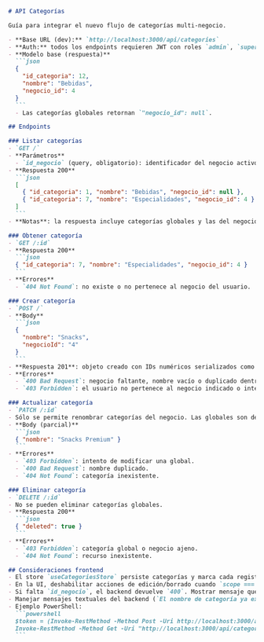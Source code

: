 ````markdown
# API Categorías

Guía para integrar el nuevo flujo de categorías multi-negocio.

- **Base URL (dev):** `http://localhost:3000/api/categories`
- **Auth:** todos los endpoints requieren JWT con roles `admin`, `superadmin`, `empleado` o `usuario` válido y pertenencia al negocio solicitado (`usuarios_negocio`).
- **Modelo base (respuesta)**
  ```json
  {
    "id_categoria": 12,
    "nombre": "Bebidas",
    "negocio_id": 4
  }
  ```
  - Las categorías globales retornan `"negocio_id": null`.

## Endpoints

### Listar categorías
- `GET /`
- **Parámetros**
  - `id_negocio` (query, obligatorio): identificador del negocio activo.
- **Respuesta 200**
  ```json
  [
    { "id_categoria": 1, "nombre": "Bebidas", "negocio_id": null },
    { "id_categoria": 7, "nombre": "Especialidades", "negocio_id": 4 }
  ]
  ```
- **Notas**: la respuesta incluye categorías globales y las del negocio, ordenadas con globales primero.

### Obtener categoría
- `GET /:id`
- **Respuesta 200**
  ```json
  { "id_categoria": 7, "nombre": "Especialidades", "negocio_id": 4 }
  ```
- **Errores**
  - `404 Not Found`: no existe o no pertenece al negocio del usuario.

### Crear categoría
- `POST /`
- **Body**
  ```json
  {
    "nombre": "Snacks",
    "negocioId": "4"
  }
  ```
- **Respuesta 201**: objeto creado con IDs numéricos serializados como número.
- **Errores**
  - `400 Bad Request`: negocio faltante, nombre vacío o duplicado dentro del mismo negocio.
  - `403 Forbidden`: el usuario no pertenece al negocio indicado o intenta crear una global.

### Actualizar categoría
- `PATCH /:id`
- Sólo se permite renombrar categorías del negocio. Las globales son de solo lectura.
- **Body (parcial)**
  ```json
  { "nombre": "Snacks Premium" }
  ```
- **Errores**
  - `403 Forbidden`: intento de modificar una global.
  - `400 Bad Request`: nombre duplicado.
  - `404 Not Found`: categoría inexistente.

### Eliminar categoría
- `DELETE /:id`
- No se pueden eliminar categorías globales.
- **Respuesta 200**
  ```json
  { "deleted": true }
  ```
- **Errores**
  - `403 Forbidden`: categoría global o negocio ajeno.
  - `404 Not Found`: recurso inexistente.

## Consideraciones frontend
- El store `useCategoriesStore` persiste categorías y marca cada registro con `scope: 'global' | 'business'`.
- En la UI, deshabilitar acciones de edición/borrado cuando `scope === 'global'`.
- Si falta `id_negocio`, el backend devuelve `400`. Mostrar mensaje que solicite seleccionar negocio.
- Manejar mensajes textuales del backend (`El nombre de categoría ya existe`) para UX consistente.
- Ejemplo PowerShell:
  ```powershell
  $token = (Invoke-RestMethod -Method Post -Uri http://localhost:3000/api/auth/login -Body '{"correo_electronico":"admin@demo.test","password":"Passw0rd!"}' -ContentType 'application/json').token
  Invoke-RestMethod -Method Get -Uri "http://localhost:3000/api/categories?id_negocio=4" -Headers @{Authorization = "Bearer $token"}
  ```
````